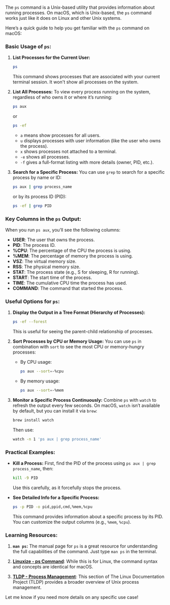 The `ps` command is a Unix-based utility that provides information about running processes. On macOS, which is Unix-based, the `ps` command works just like it does on Linux and other Unix systems.

Here’s a quick guide to help you get familiar with the `ps` command on macOS:

### Basic Usage of `ps`:

1. **List Processes for the Current User:**
   ```bash
   ps
   ```
   This command shows processes that are associated with your current terminal session. It won't show all processes on the system.

2. **List All Processes:**
   To view every process running on the system, regardless of who owns it or where it’s running:
   ```bash
   ps aux
   ```
   or
   ```bash
   ps -ef
   ```

   - `a` means show processes for all users.
   - `u` displays processes with user information (like the user who owns the process).
   - `x` shows processes not attached to a terminal.
   - `-e` shows all processes.
   - `-f` gives a full-format listing with more details (owner, PID, etc.).

3. **Search for a Specific Process:**
   You can use `grep` to search for a specific process by name or ID:
   ```bash
   ps aux | grep process_name
   ```
   or by its process ID (PID):
   ```bash
   ps -ef | grep PID
   ```

### Key Columns in the `ps` Output:

When you run `ps aux`, you’ll see the following columns:

- **USER**: The user that owns the process.
- **PID**: The process ID.
- **%CPU**: The percentage of the CPU the process is using.
- **%MEM**: The percentage of memory the process is using.
- **VSZ**: The virtual memory size.
- **RSS**: The physical memory size.
- **STAT**: The process state (e.g., S for sleeping, R for running).
- **START**: The start time of the process.
- **TIME**: The cumulative CPU time the process has used.
- **COMMAND**: The command that started the process.

### Useful Options for `ps`:

1. **Display the Output in a Tree Format (Hierarchy of Processes):**
   ```bash
   ps -ef --forest
   ```
   This is useful for seeing the parent-child relationship of processes.

2. **Sort Processes by CPU or Memory Usage:**
   You can use `ps` in combination with `sort` to see the most CPU or memory-hungry processes:
   - By CPU usage:
     ```bash
     ps aux --sort=-%cpu
     ```
   - By memory usage:
     ```bash
     ps aux --sort=-%mem
     ```

3. **Monitor a Specific Process Continuously:**
   Combine `ps` with `watch` to refresh the output every few seconds. On macOS, `watch` isn’t available by default, but you can install it via `brew`:
   ```bash
   brew install watch
   ```
   Then use:
   ```bash
   watch -n 1 'ps aux | grep process_name'
   ```

### Practical Examples:

- **Kill a Process:**
   First, find the PID of the process using `ps aux | grep process_name`, then:
   ```bash
   kill -9 PID
   ```
   Use this carefully, as it forcefully stops the process.

- **See Detailed Info for a Specific Process:**
   ```bash
   ps -p PID -o pid,ppid,cmd,%mem,%cpu
   ```
   This command provides information about a specific process by its PID. You can customize the output columns (e.g., `%mem`, `%cpu`).

### Learning Resources:

1. **`man ps`:** The manual page for `ps` is a great resource for understanding the full capabilities of the command. Just type `man ps` in the terminal.
   
2. **[Linuxize - ps Command](https://linuxize.com/post/linux-ps-command/)**: While this is for Linux, the command syntax and concepts are identical for macOS.

3. **[TLDP - Process Management](https://tldp.org/LDP/intro-linux/html/sect_04_02.html)**: This section of The Linux Documentation Project (TLDP) provides a broader overview of Unix process management.

Let me know if you need more details on any specific use case!
